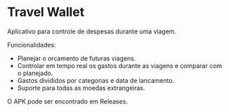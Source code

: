 # Travel Wallet
Aplicativo para controle de despesas durante uma viagem.

Funcionalidades:
* Planejar o orcamento de futuras viagens.
* Controlar em tempo real os gastos durante as viagens e comparar com o planejado.
* Gastos divididos por categorias e data de lancamento.
* Suporte para todas as moedas extrangeiras.

O APK pode ser encontrado em Releases.
